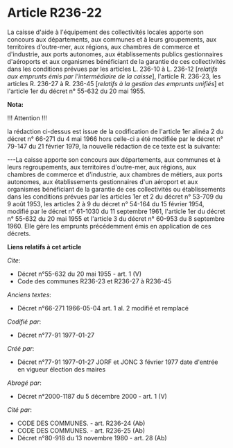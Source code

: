 # Article R236-22

La caisse d'aide à l'équipement des collectivités locales apporte son concours aux départements, aux communes et à leurs
groupements, aux territoires d'outre-mer, aux régions, aux chambres de commerce et d'industrie, aux ports autonomes, aux
établissements publics gestionnaires d'aéroports et aux organismes bénéficiant de la garantie de ces collectivités dans les
conditions prévues par les articles L. 236-10 à L. 236-12 [*relatifs aux emprunts émis par l'intermédiaire de la caisse*],
l'article R. 236-23, les articles R. 236-27 à R. 236-45 [*relatifs à la gestion des emprunts unifiés*] et l'article 1er du
décret n° 55-632 du 20 mai 1955.

**Nota:**

!!! Attention !!!

la rédaction ci-dessus est issue de la codification de l'article 1er alinéa 2 du décret n° 66-271 du 4 mai 1966 hors celle-ci
a été modifiée par le décret n° 79-147 du 21 février 1979, la nouvelle rédaction de ce texte est la suivante:

---La caisse apporte son concours aux départements, aux communes et à leurs regroupements, aux territoires d'outre-mer, aux
régions, aux chambres de commerce et d'industrie, aux chambres de métiers, aux ports autonomes, aux établissements
gestionnaires d'un aéroport et aux organismes bénéficiant de la garantie de ces collectivités ou établissements dans les
conditions prévues par les articles 1er et 2 du décret n° 53-709 du 9 août 1953, les articles 2 à 9 du décret n° 54-164 du 15
février 1954, modifié par le décret n° 61-1030 du 11 septembre 1961, l'article 1er du décret n° 55-632 du 20 mai 1955 et
l'article 3 du décret n° 60-953 du 8 septembre 1960. Elle gère les emprunts précédemment émis en application de ces décrets.

**Liens relatifs à cet article**

_Cite_:

  - Décret n°55-632 du 20 mai 1955 - art. 1 (V)
  - Code des communes R236-23 et R236-27 à R236-45

_Anciens textes_:

  - Décret n°66-271 1966-05-04 art. 1 al. 2 modifié et remplacé

_Codifié par_:

  - Décret n°77-91 1977-01-27

_Créé par_:

  - Décret n°77-91 1977-01-27 JORF et JONC 3 février 1977 date d'entrée en vigueur élection des maires

_Abrogé par_:

  - Décret n°2000-1187 du 5 décembre 2000 - art. 1 (V)

_Cité par_:

  - CODE DES COMMUNES. - art. R236-24 (Ab)
  - CODE DES COMMUNES. - art. R236-25 (Ab)
  - Décret n°80-918 du 13 novembre 1980 - art. 28 (Ab)
